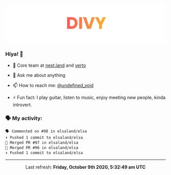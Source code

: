 
![](https://github.com/divy-work/divy-work/raw/master/assets/divy.png)

### Hiya! 👋

- 🔭 Core team at [nest.land](https://github.com/nestdotland/nest.land) and [verto](https://github.com/useverto/verto)

- 💬 Ask me about anything

- 📫 How to reach me: [@undefined_void](https://instagram.com/divy.exe)

- ⚡ Fun fact: I play guitar, listen to music, enjoy meeting new people, kinda introvert.

### 🗣 My activity:

```
🗣 Commented on #98 in elsaland/elsa
⬆️ Pushed 1 commit to elsaland/elsa
🎉 Merged PR #97 in elsaland/elsa
🎉 Merged PR #96 in elsaland/elsa
⬆️ Pushed 1 commit to elsaland/elsa
```

------------
<p align="center">Last refresh: <b>Friday, October 9th 2020, 5:32:49 am UTC</b></p>
